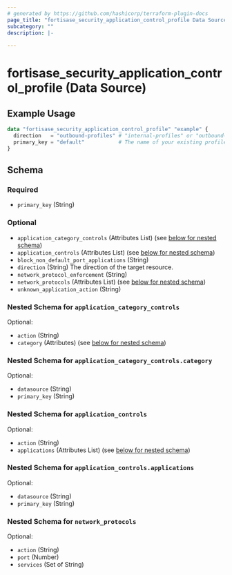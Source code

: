 ```yaml
---
# generated by https://github.com/hashicorp/terraform-plugin-docs
page_title: "fortisase_security_application_control_profile Data Source - fortisase"
subcategory: ""
description: |-
  
---
```


# fortisase_security_application_control_profile (Data Source)



## Example Usage

```terraform
data "fortisase_security_application_control_profile" "example" {
  direction   = "outbound-profiles" # "internal-profiles" or "outbound-profiles"
  primary_key = "default"           # The name of your existing profile group
}
```

<!-- schema generated by tfplugindocs -->
## Schema

### Required

- `primary_key` (String)

### Optional

- `application_category_controls` (Attributes List) (see [below for nested schema](#nestedatt--application_category_controls))
- `application_controls` (Attributes List) (see [below for nested schema](#nestedatt--application_controls))
- `block_non_default_port_applications` (String)
- `direction` (String) The direction of the target resource.
- `network_protocol_enforcement` (String)
- `network_protocols` (Attributes List) (see [below for nested schema](#nestedatt--network_protocols))
- `unknown_application_action` (String)

<a id="nestedatt--application_category_controls"></a>
### Nested Schema for `application_category_controls`

Optional:

- `action` (String)
- `category` (Attributes) (see [below for nested schema](#nestedatt--application_category_controls--category))

<a id="nestedatt--application_category_controls--category"></a>
### Nested Schema for `application_category_controls.category`

Optional:

- `datasource` (String)
- `primary_key` (String)



<a id="nestedatt--application_controls"></a>
### Nested Schema for `application_controls`

Optional:

- `action` (String)
- `applications` (Attributes List) (see [below for nested schema](#nestedatt--application_controls--applications))

<a id="nestedatt--application_controls--applications"></a>
### Nested Schema for `application_controls.applications`

Optional:

- `datasource` (String)
- `primary_key` (String)



<a id="nestedatt--network_protocols"></a>
### Nested Schema for `network_protocols`

Optional:

- `action` (String)
- `port` (Number)
- `services` (Set of String)
